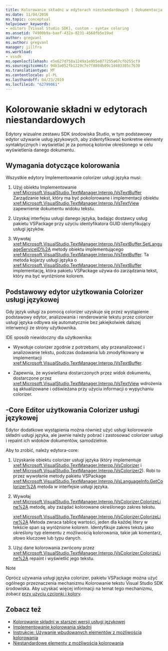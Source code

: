 ```yaml
---
title: Kolorowanie składni w edytorach niestandardowych | Dokumentacja firmy Microsoft
ms.date: 11/04/2016
ms.topic: conceptual
helpviewer_keywords:
- editors [Visual Studio SDK], custom - syntax coloring
ms.assetid: 74900b9a-baef-432a-8231-4568fb5e19ad
author: gregvanl
ms.author: gregvanl
manager: jillfra
ms.workload:
- vssdk
ms.openlocfilehash: e5e627d758a1249a1e9b5e877255a67cfb255cf9
ms.sourcegitcommit: 94b3a052fb1229c7e7f8804b09c1d403385c7630
ms.translationtype: MT
ms.contentlocale: pl-PL
ms.lasthandoff: 04/23/2019
ms.locfileid: "62799061"
---
```

# <a name="syntax-coloring-in-custom-editors"></a>Kolorowanie składni w edytorach niestandardowych
Edytory wizualne zestawu SDK środowiska Studio, w tym podstawowy edytor używanie usług językowych, aby zidentyfikować konkretne elementy syntaktycznych i wyświetlać je za pomocą kolorów określonego w celu wyświetlenia danego dokumentu.

## <a name="colorization-requirements"></a>Wymagania dotyczące kolorowania
 Wszystkie edytory Implementowanie colorizer usługi języka musi:

1. Użyj obiektu Implementowanie <xref:Microsoft.VisualStudio.TextManager.Interop.IVsTextBuffer> Zarządzanie tekst, który ma być pokolorowane i implementacji obiektu <xref:Microsoft.VisualStudio.TextManager.Interop.IVsTextView> zapewnienie dokumentu widoku tekstu.

2. Uzyskaj interfejsu usługi danego języka, badając dostawcy usług pakietu VSPackage przy użyciu identyfikatora GUID identyfikujący usługi języków.

3. Wywołaj <xref:Microsoft.VisualStudio.TextManager.Interop.IVsTextBuffer.SetLanguageServiceID%2A> metody obiektu implementującego <xref:Microsoft.VisualStudio.TextManager.Interop.IVsTextBuffer>. Ta metoda kojarzy usługi języka o <xref:Microsoft.VisualStudio.TextManager.Interop.IVsTextBuffer> implementację, która pakietu VSPackage używa do zarządzania tekst, który ma być wyróżnione kolorem.

## <a name="core-editor-usage-of-a-language-services-colorizer"></a>Podstawowy edytor użytkowania Colorizer usługi językowej
 Gdy język usługi za pomocą colorizer uzyskuje się przez wystąpienie podstawowy edytor, analizowania i renderowanie tekstu przez colorizer usługi języka odbywa się automatycznie bez jakiejkolwiek dalszej interwencji ze strony użytkownika.

 IDE sposób niewidoczny dla użytkownika:

- Wywołuje colorizer zgodnie z potrzebami, aby przeanalizować i analizowanie tekstu, podczas dodawania lub zmodyfikowany w implementacji <xref:Microsoft.VisualStudio.TextManager.Interop.IVsTextBuffer>.

- Zapewnia, że wyświetlana dostarczonych przez widok dokumentu, dostarczone przez <xref:Microsoft.VisualStudio.TextManager.Interop.IVsTextView> wdrożenia są aktualizowane i odświeżana przy użyciu informacji o wypychaniu colorizer.

## <a name="non-core-editor-usage-of-a-language-services-colorizer"></a>-Core Editor użytkowania Colorizer usługi językowej
 Edytor dodatkowe wystąpienia można również użyć usługi kolorowanie składni usługi języka, ale jawnie należy pobrać i zastosować colorizer usługi i repaint ich widoków dokumentów, samodzielnie.

 Aby to zrobić, należy edytora-core:

1. Uzyskanie obiektu colorizer usługi języka (który implementuje <xref:Microsoft.VisualStudio.TextManager.Interop.IVsColorizer> i <xref:Microsoft.VisualStudio.TextManager.Interop.IVsColorizer2>). Robi to przez wywołanie metody pakietu VSPackage <xref:Microsoft.VisualStudio.TextManager.Interop.IVsLanguageInfo.GetColorizer%2A> metoda w interfejsie usługi języka.

2. Wywołaj <xref:Microsoft.VisualStudio.TextManager.Interop.IVsColorizer.ColorizeLine%2A> metodę, aby zażądać kolorowane określonego zakres tekstu.

     <xref:Microsoft.VisualStudio.TextManager.Interop.IVsColorizer.ColorizeLine%2A> Metoda zwraca tablicę wartości, jeden dla każdej litery w tekście span są wyróżnione kolorem. Identyfikuje zakres tekstu jako określony typ elementu z możliwością kolorowania, takie jak komentarz, słowo kluczowe lub typu danych.

3. Użyj dane kolorowania zwrócony przez <xref:Microsoft.VisualStudio.TextManager.Interop.IVsColorizer.ColorizeLine%2A> repaint i wyświetlić jego tekstu.

> [!NOTE]
> Oprócz używania usługi języka colorizer, pakietu VSPackage można użyć ogólnego przeznaczenia mechanizmu Kolorowanie tekstu Visual Studio SDK środowiska. Aby uzyskać więcej informacji na temat tego mechanizmu, zobacz [przy użyciu czcionki i kolory](../extensibility/using-fonts-and-colors.md).

## <a name="see-also"></a>Zobacz też

- [Kolorowanie składni w starszej wersji usługi językowej](../extensibility/internals/syntax-coloring-in-a-legacy-language-service.md)
- [Implementowanie kolorowania składni](../extensibility/internals/implementing-syntax-coloring.md)
- [Instrukcje: Używanie wbudowanych elementów z możliwością kolorowania](../extensibility/internals/how-to-use-built-in-colorable-items.md)
- [Niestandardowe elementy z możliwością kolorowania](../extensibility/internals/custom-colorable-items.md)